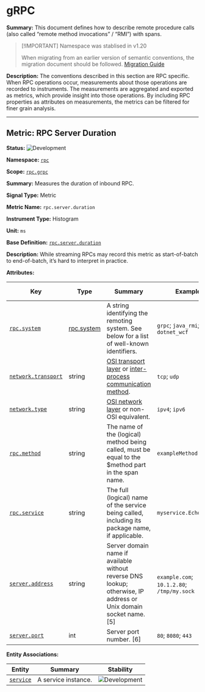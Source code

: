 # gRPC

**Summary:** This document defines how to describe remote procedure calls (also called “remote method invocations” / “RMI”) with spans.

> [!IMPORTANT]  Namespace was stablised in v1.20
>
> When migrating from an earlier version of semantic conventions, the migration document should be followed. [Migration Guide](#grpc)

**Description:** The conventions described in this section are RPC specific. When RPC operations occur, measurements about those operations are recorded to instruments. The measurements are aggregated and exported as metrics, which provide insight into those operations. By including RPC properties as attributes on measurements, the metrics can be filtered for finer grain analysis.

---------------------------------

## Metric: RPC Server Duration

**Status:** ![Development](https://img.shields.io/badge/-development-blue)

**Namespace:** [`rpc`](../../../namespaces/rpc/README.md)

**Scope:** [`rpc.grpc`](README.md)

**Summary:** Measures the duration of inbound RPC.

**Signal Type:** Metric

**Metric Name:** `rpc.server.duration`

**Instrument Type:** Histogram

**Unit:**  `ms`

**Base Definition:** [`rpc.server.duration`](../../../namespaces/rpc/metric-custom.md)

**Description:** While streaming RPCs may record this metric as start-of-batch to end-of-batch, it’s hard to interpret in practice.

**Attributes:**

| Key  | Type | Summary  | Examples  | [Requirement Level](https://opentelemetry.io/docs/specs/semconv/general/attribute-requirement-level/) | Stability |
|---|---|---|---|---|---|
| [`rpc.system`](../../../namespaces/rpc/attribute-custom.md) | [rpc.system](../../../namespaces/rpc/type-custom.md) | A string identifying the remoting system. See below for a list of well-known identifiers. | `grpc`; `java_rmi`; `dotnet_wcf` | `Required` | ![Development](https://img.shields.io/badge/-development-blue) |
| [`network.transport`](../../../namespaces/rpc/attribute-custom.md) | string | [OSI transport layer](https://wikipedia.org/wiki/Transport_layer) or [inter-process communication method](https://wikipedia.org/wiki/Inter-process_communication). | `tcp`; `udp` | `Recommended` | ![Stable](https://img.shields.io/badge/-stable-lightgreen) |
| [`network.type`](../../../namespaces/rpc/attribute-custom.md) | string | [OSI network layer](https://wikipedia.org/wiki/Network_layer) or non-OSI equivalent. | `ipv4`; `ipv6` | `Recommended` | ![Stable](https://img.shields.io/badge/-stable-lightgreen) |
| [`rpc.method`](../../../namespaces/rpc/attribute-custom.md) | string | The name of the (logical) method being called, must be equal to the $method part in the span name. | `exampleMethod` | `Recommended` | ![Development](https://img.shields.io/badge/-development-blue) |
| [`rpc.service`](../../../namespaces/rpc/attribute-custom.md) | string | The full (logical) name of the service being called, including its package name, if applicable. | `myservice.EchoService` | `Recommended` | ![Development](https://img.shields.io/badge/-development-blue) |
| [`server.address`](../../../namespaces/rpc/attribute-custom.md) | string | Server domain name if available without reverse DNS lookup; otherwise, IP address or Unix domain socket name. [5] | `example.com`; `10.1.2.80`; `/tmp/my.sock` | `Recommended` | ![Stable](https://img.shields.io/badge/-stable-lightgreen) |
| [`server.port`](../../../namespaces/rpc/attribute-custom.md) | int | Server port number. [6] | `80`; `8080`; `443` | `Recommended` | ![Stable](https://img.shields.io/badge/-stable-lightgreen) |

**Entity Associations:**

|Entity|Summary|Stability|
|---|---|---|
|[`service`](../../../namespaces/rpc/entity-custom.md)|A service instance.|![Development](https://img.shields.io/badge/-development-blue) |
